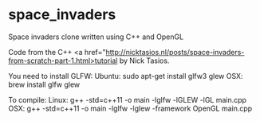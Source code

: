 # space_invaders

Space invaders clone written using C++ and OpenGL

Code from the C++ <a href="http://nicktasios.nl/posts/space-invaders-from-scratch-part-1.html>tutorial</a> by Nick Tasios.

You need to install GLFW:
Ubuntu: sudo apt-get install glfw3 glew
OSX: brew install glfw glew

To compile:
Linux: g++ -std=c++11 -o main -lglfw -lGLEW -lGL main.cpp
OSX: g++ -std=c++11 -o main -lglfw -lglew -framework OpenGL main.cpp
